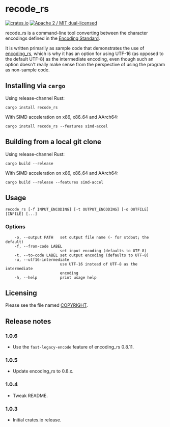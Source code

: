 # recode_rs

[![crates.io](https://img.shields.io/crates/v/recode_rs.svg)](https://crates.io/crates/recode_rs)
[![Apache 2 / MIT dual-licensed](https://img.shields.io/badge/license-Apache%202%20%2F%20MIT-blue.svg)](https://github.com/hsivonen/recode_rs/blob/master/COPYRIGHT)

recode_rs is a command-line tool converting between the character encodings
defined in the [Encoding Standard][1].

It is written primarily as sample code that demonstrates the use of
[encoding_rs][2], which is why it has an option for using UTF-16 (as opposed
to the default UTF-8) as the intermediate encoding, even though such an option
doesn't really make sense from the perspective of using the program as
non-sample code.

[1]: https://encoding.spec.whatwg.org/
[2]: https://github.com/hsivonen/encoding_rs

## Installing via `cargo`

Using release-channel Rust:
```
cargo install recode_rs
```

With SIMD acceleration on x86, x86_64 and AArch64:
```
cargo install recode_rs --features simd-accel
```

## Building from a local git clone

Using release-channel Rust:
```
cargo build --release
```

With SIMD acceleration on x86, x86_64 and AArch64:
```
cargo build --release --features simd-accel
```

## Usage

```
recode_rs [-f INPUT_ENCODING] [-t OUTPUT_ENCODING] [-o OUTFILE] [INFILE] [...]
```

### Options
```
    -o, --output PATH   set output file name (- for stdout; the default)
    -f, --from-code LABEL
                        set input encoding (defaults to UTF-8)
    -t, --to-code LABEL set output encoding (defaults to UTF-8)
    -u, --utf16-intermediate
                        use UTF-16 instead of UTF-8 as the intermediate
                        encoding
    -h, --help          print usage help
```

## Licensing

Please see the file named [COPYRIGHT][3].

[3]: https://github.com/hsivonen/recode_rs/blob/master/COPYRIGHT

## Release notes

### 1.0.6

* Use the `fast-legacy-encode` feature of encoding_rs 0.8.11.

### 1.0.5

* Update encoding_rs to 0.8.x.

### 1.0.4

* Tweak README.

### 1.0.3

* Initial crates.io release.
